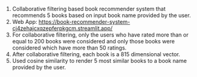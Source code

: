 1. Collaborative filtering based book recommender system that recommends 5 books based on input book name provided by the user.
2. Web App: https://book-recommender-system-cj4zehajcxqzepferpkgcm.streamlit.app/
3. For collaborative filtering, only the users who have rated more than or equal to 200 books were considered and only those books were considered which have more than 50 ratings.
4. After collaborative filtering, each book is a 815 dimensional vector.
5. Used cosine similarity to render 5 most similar books to a book name provided by the user.  
